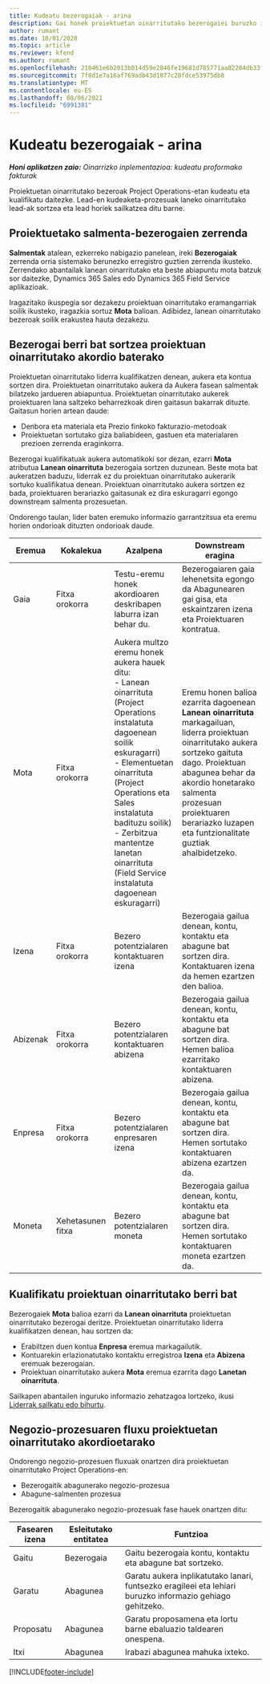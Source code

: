 ```yaml
---
title: Kudeatu bezerogaiak - arina
description: Gai honek proiektuetan oinarritutako bezerogaiei buruzko informazioa ematen du (pro).
author: rumant
ms.date: 10/01/2020
ms.topic: article
ms.reviewer: kfend
ms.author: rumant
ms.openlocfilehash: 218461e6b2013b014d59e2846fe19681d785771aa82284db33ff18c8b6b83946
ms.sourcegitcommit: 7f8d1e7a16af769adb43d1877c28fdce53975db8
ms.translationtype: MT
ms.contentlocale: eu-ES
ms.lasthandoff: 08/06/2021
ms.locfileid: "6991381"
---
```

# <a name="manage-leads---lite"></a>Kudeatu bezerogaiak - arina

_**Honi aplikatzen zaio:** Oinarrizko inplementazioa: kudeatu proformako fakturak_

Proiektuetan oinarritutako bezeroak Project Operations-etan kudeatu eta kualifikatu daitezke. Lead-en kudeaketa-prozesuak laneko oinarritutako lead-ak sortzea eta lead horiek sailkatzea ditu barne. 

## <a name="list-of-project-sales-leads"></a>Proiektuetako salmenta-bezerogaien zerrenda

**Salmentak** atalean, ezkerreko nabigazio panelean, ireki **Bezerogaiak** zerrenda orria sistemako berunezko erregistro guztien zerrenda ikusteko. Zerrendako abantailak lanean oinarritutako eta beste abiapuntu mota batzuk sor daitezke, Dynamics 365 Sales edo Dynamics 365 Field Service aplikazioak.

Iragazitako ikuspegia sor dezakezu proiektuan oinarritutako eramangarriak soilik ikusteko, iragazkia sortuz **Mota** balioan. Adibidez, lanean oinarritutako bezeroak soilik erakustea hauta dezakezu.

## <a name="creating-a-new-lead-for-a-project-based-deal"></a>Bezerogai berri bat sortzea proiektuan oinarritutako akordio baterako

Proiektuetan oinarritutako liderra kualifikatzen denean, aukera eta kontua sortzen dira. Proiektuetan oinarritutako aukera da Aukera fasean salmentak bilatzeko jardueren abiapuntua. Proiektuetan oinarritutako aukerek proiektuaren lana saltzeko beharrezkoak diren gaitasun bakarrak dituzte. Gaitasun horien artean daude:

- Denbora eta materiala eta Prezio finkoko fakturazio-metodoak
- Proiektuetan sortutako giza baliabideen, gastuen eta materialaren prezioen zerrenda eraginkorra.

Bezerogai kualifikatuak aukera automatikoki sor dezan, ezarri **Mota** atributua **Lanean oinarrituta** bezerogaia sortzen duzunean. Beste mota bat aukeratzen baduzu, liderrak ez du proiektuan oinarritutako aukerarik sortuko kualifikatua denean. Proiektuan oinarritutako aukera sortzen ez bada, proiektuaren berariazko gaitasunak ez dira eskuragarri egongo downstream salmenta prozesuetan.

Ondorengo taulan, lider baten eremuko informazio garrantzitsua eta eremu horien ondorioak dituzten ondorioak daude.

| **Eremua** | **Kokalekua** | **Azalpena** | **Downstream eragina** |
| --- | --- | --- | --- |
| Gaia | Fitxa orokorra | Testu-eremu honek akordioaren deskribapen laburra izan behar du. | Bezerogaiaren gaia lehenetsita egongo da Abagunearen gai gisa, eta eskaintzaren izena eta Proiektuaren kontratua. |
| Mota | Fitxa orokorra | Aukera multzo eremu honek aukera hauek ditu:</br>- Lanean oinarrituta (Project Operations instalatuta dagoenean soilik eskuragarri)</br>- Elementuetan oinarrituta (Project Operations eta Sales instalatuta badituzu soilik)</br>- Zerbitzua mantentze lanetan oinarrituta (Field Service instalatuta dagoenean eskuragarri) | Eremu honen balioa ezarrita dagoenean **Lanean oinarrituta** markagailuan, liderra proiektuan oinarritutako aukera sortzeko gaituta dago. Proiektuan abagunea behar da akordio honetarako salmenta prozesuan proiektuaren berariazko luzapen eta funtzionalitate guztiak ahalbidetzeko. |
| Izena | Fitxa orokorra | Bezero potentzialaren kontaktuaren izena | Bezerogaia gailua denean, kontu, kontaktu eta abagune bat sortzen dira. Kontaktuaren izena da hemen ezartzen den balioa. |
| Abizenak | Fitxa orokorra | Bezero potentzialaren kontaktuaren abizena | Bezerogaia gailua denean, kontu, kontaktu eta abagune bat sortzen dira. Hemen balioa ezarritako kontaktuaren abizena. |
| Enpresa | Fitxa orokorra | Bezero potentzialaren enpresaren izena | Bezerogaia gailua denean, kontu, kontaktu eta abagune bat sortzen dira. Hemen sortutako kontaktuaren abizena ezartzen da. |
| Moneta | Xehetasunen fitxa | Bezero potentzialaren moneta | Bezerogaia gailua denean, kontu, kontaktu eta abagune bat sortzen dira. Hemen sortutako kontaktuaren moneta ezartzen da. |

## <a name="qualify-a-new-project-based-lead"></a>Kualifikatu proiektuan oinarritutako berri bat

Bezerogaiek **Mota** balioa ezarri da **Lanean oinarrituta** proiektuetan oinarritutako bezerogai deritze. Proiektuetan oinarritutako liderra kualifikatzen denean, hau sortzen da:

- Erabiltzen duen kontua **Enpresa** eremua markagailutik.
- Kontuarekin erlazionatutako kontaktu erregistroa **Izena** eta **Abizena** eremuak bezerogaian.
- Proiektuan oinarritutako aukera **Mota** eremua ezarrita dago **Lanetan oinarrituta**.

Sailkapen abantailen inguruko informazio zehatzagoa lortzeko, ikusi [Liderrak sailkatu edo bihurtu](/dynamics365/sales-enterprise/qualify-lead-convert-opportunity-sales).

## <a name="business-process-flow-for-project-based-deals"></a>Negozio-prozesuaren fluxu proiektuetan oinarritutako akordioetarako

Ondorengo negozio-prozesuen fluxuak onartzen dira proiektuetan oinarritutako Project Operations-en:

- Bezerogaitik abagunerako negozio-prozesua
- Abagune-salmenten prozesua

Bezerogaitik abagunerako negozio-prozesuak fase hauek onartzen ditu:

| Fasearen izena | Esleitutako entitatea | Funtzioa |
| --- | --- | --- |
| Gaitu | Bezerogaia | Gaitu bezerogaia kontu, kontaktu eta abagune bat sortzeko. |
| Garatu | Abagunea | Garatu aukera inplikatutako lanari, funtsezko eragileei eta lehiari buruzko informazio gehiago gehitzeko. |
| Proposatu | Abagunea | Garatu proposamena eta lortu barne ebaluazio taldearen onespena. |
| Itxi | Abagunea | Irabazi abagunea mahuka ixteko. |


[!INCLUDE[footer-include](../../includes/footer-banner.md)]